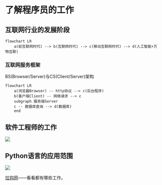 # 了解程序员的工作

## 互联网行业的发展阶段

```mermaid
flowchart LR
    a(前互联网时代) --> b(互联网时代) --> c(移动互联网时代) --> d(人工智能+万物互联)
```

### 互联网服务框架

BS(Browser/Server)与CS(Client/Server)架构

```mermaid
flowchart LR
    a(浏览器Browser) -- http协议 --> c(后台程序)
    b(客户端Client) -- 网络请求 --> c
    subgraph 服务端Server
    c -- 数据库查询 --> d(数据库)
    end
```

## 软件工程师的工作

<img src="https://s1.ax1x.com/2023/03/04/ppEE7Xd.png" />

## Python语言的应用范围

![](https://s1.ax1x.com/2023/03/05/ppEslNR.png)

[拉钩网](https://www.lagou.com/)——看看都有哪些工作。
